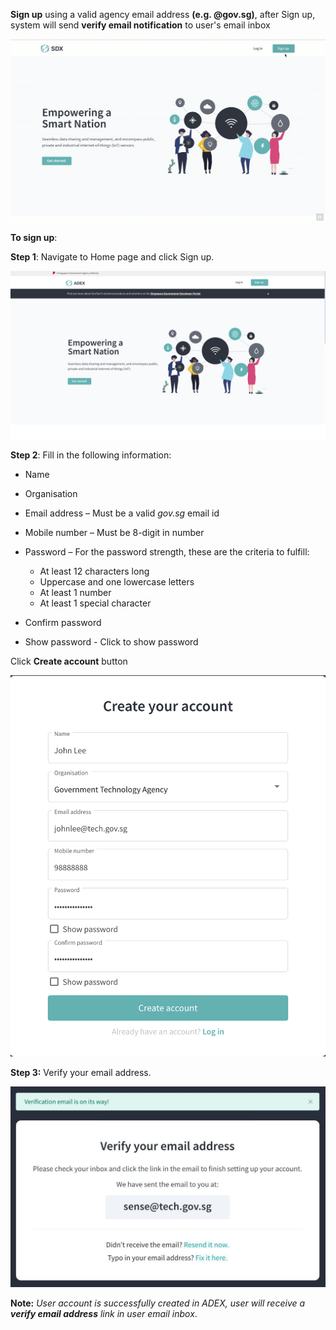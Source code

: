 **Sign up** using a valid agency email address **(e.g. @gov.sg)**, after Sign up, system will send **verify email notification** to user's email inbox

![Image is not available](/assets/vid0howtosignup.gif)

**To sign up**:

**Step 1**: Navigate to Home page and click Sign up.

![Image not Available](/assets/Fig2.png)

**Step 2**: Fill in the following information:

- Name
- Organisation
- Email address – Must be a valid *gov.sg* email id
- Mobile number – Must be 8-digit in number
- Password – For the password strength, these are the criteria to fulfill:

  - At least 12 characters long
  - Uppercase and one lowercase letters
  - At least 1 number
  - At least 1 special character 
  
- Confirm password
- Show password - Click to show password

Click **Create account** button

![Image not Available](/assets/Fig3.png)

**Step 3:** Verify your email address.

![Image not Available](/assets/Fig4.png)

**Note:** *User account is successfully created in ADEX, user will receive a **verify email address** link in user email inbox*.



